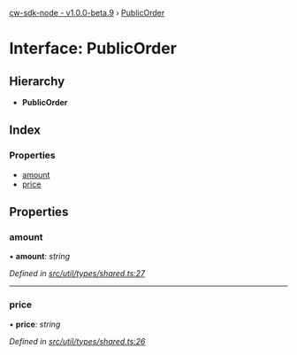 [cw-sdk-node - v1.0.0-beta.9](../README.md) › [PublicOrder](publicorder.md)

# Interface: PublicOrder

## Hierarchy

* **PublicOrder**

## Index

### Properties

* [amount](publicorder.md#amount)
* [price](publicorder.md#price)

## Properties

###  amount

• **amount**: *string*

*Defined in [src/util/types/shared.ts:27](https://github.com/cryptowatch/cw-sdk-node/blob/master/src/util/types/shared.ts#L27)*

___

###  price

• **price**: *string*

*Defined in [src/util/types/shared.ts:26](https://github.com/cryptowatch/cw-sdk-node/blob/master/src/util/types/shared.ts#L26)*
